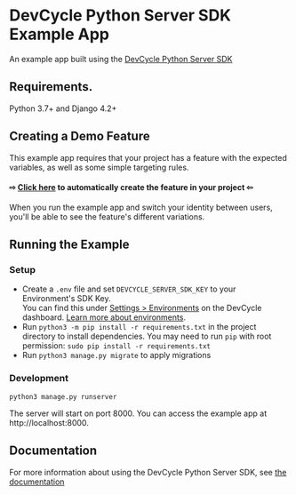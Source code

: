 # DevCycle Python Server SDK Example App
An example app built using the [DevCycle Python Server SDK](https://docs.devcycle.com/sdk/server-side-sdks/python/)

## Requirements.

Python 3.7+ and Django 4.2+

## Creating a Demo Feature
This example app requires that your project has a feature with the expected variables, as well as some simple targeting rules. 

#### ⇨ [Click here](https://app.devcycle.com/r/create?resource=feature&key=hello-togglebot) to automatically create the feature in your project ⇦

When you run the example app and switch your identity between users, you'll be able to see the feature's different variations.

## Running the Example
### Setup

* Create a `.env` file and set `DEVCYCLE_SERVER_SDK_KEY` to your Environment's SDK Key.\
You can find this under [Settings > Environments](https://app.devcycle.com/r/environments) on the DevCycle dashboard.
[Learn more about environments](https://docs.devcycle.com/essentials/environments).
* Run `python3 -m pip install -r requirements.txt` in the project directory to install dependencies. You may need to run `pip` with root permission: `sudo pip install -r requirements.txt`
* Run `python3 manage.py migrate` to apply migrations

### Development

`python3 manage.py runserver`

The server will start on port 8000. You can access the example app at http://localhost:8000.

## Documentation
For more information about using the DevCycle Python Server SDK, see [the documentation](https://docs.devcycle.com/sdk/server-side-sdks/python/)

